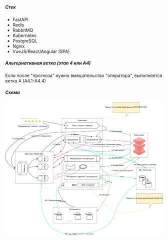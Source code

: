 ##### Стек
- FastAPI
- Redis
- RabbitMQ
- Kubernetes
- PostgreSQL
- Nginx
- VueJS/React/Angular (SPA)

##### Альтернативная ветка (этап 4 или А4)
Если после "прогноза" нужно вмешательство "оператора", выполняется ветка А (А4.1-А4.4)

##### Схема
<img src="./ai_hw_monitor.drawio.svg">
